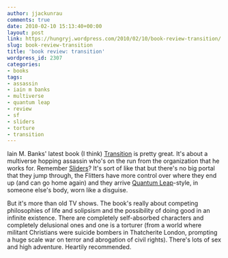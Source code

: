 ```yaml
---
author: jjackunrau
comments: true
date: 2010-02-10 15:13:40+00:00
layout: post
link: https://hungryj.wordpress.com/2010/02/10/book-review-transition/
slug: book-review-transition
title: 'book review: transition'
wordpress_id: 2307
categories:
- books
tags:
- assassin
- iain m banks
- multiverse
- quantum leap
- review
- sf
- sliders
- torture
- transition
---
```


Iain M. Banks' latest book (I think) [Transition](http://www.librarything.com/work/8478288/book/54626646) is pretty great. It's about a multiverse hopping assassin who's on the run from the organization that he works for. Remember [Sliders](http://en.wikipedia.org/wiki/Sliders)? It's sort of like that but there's no big portal that they jump through, the Flitters have more control over where they end up (and can go home again) and they arrive [Quantum Leap](http://en.wikipedia.org/wiki/Quantum_Leap_(TV_series))-style, in someone else's body, worn like a disguise.

But it's more than old TV shows. The book's really about competing philosophies of life and solipsism and the possibility of doing good in an infinite existence. There are completely self-absorbed characters and completely delusional ones and one is a torturer (from a world where militant Christians were suicide bombers in Thatcherite London, prompting a huge scale war on terror and abrogation of civil rights). There's lots of sex and high adventure. Heartily recommended.

